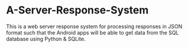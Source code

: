 # A-Server-Response-System
This is a web server response system for processing responses in JSON format such that the Android apps will be able to get data from the SQL database using Python &amp; SQLite.
